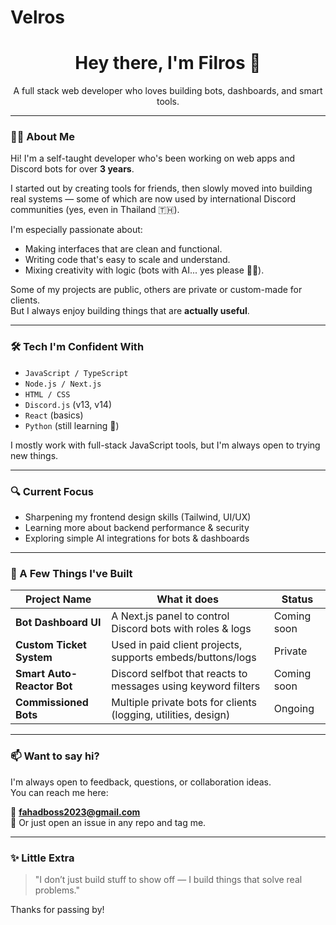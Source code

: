 # Velros
<h1 align="center">Hey there, I'm Filros 👋</h1>
<p align="center">A full stack web developer who loves building bots, dashboards, and smart tools.</p>

---

### 👨‍💻 About Me

Hi! I'm a self-taught developer who's been working on web apps and Discord bots for over **3 years**.

I started out by creating tools for friends, then slowly moved into building real systems — some of which are now used by international Discord communities (yes, even in Thailand 🇹🇭).

I'm especially passionate about:
- Making interfaces that are clean and functional.
- Writing code that's easy to scale and understand.
- Mixing creativity with logic (bots with AI... yes please 🤖✨).

Some of my projects are public, others are private or custom-made for clients.  
But I always enjoy building things that are **actually useful**.

---

### 🛠 Tech I'm Confident With

- `JavaScript / TypeScript`
- `Node.js / Next.js`
- `HTML / CSS`
- `Discord.js` (v13, v14)
- `React` (basics)
- `Python` (still learning 🐍)

I mostly work with full-stack JavaScript tools, but I'm always open to trying new things.

---

### 🔍 Current Focus

- Sharpening my frontend design skills (Tailwind, UI/UX)
- Learning more about backend performance & security
- Exploring simple AI integrations for bots & dashboards

---

### 💼 A Few Things I've Built

| Project Name | What it does | Status |
|-------------|--------------|--------|
| **Bot Dashboard UI** | A Next.js panel to control Discord bots with roles & logs | Coming soon |
| **Custom Ticket System** | Used in paid client projects, supports embeds/buttons/logs | Private |
| **Smart Auto-Reactor Bot** | Discord selfbot that reacts to messages using keyword filters | Coming soon |
| **Commissioned Bots** | Multiple private bots for clients (logging, utilities, design) | Ongoing |

---

### 📫 Want to say hi?

I'm always open to feedback, questions, or collaboration ideas.  
You can reach me here:

📧 **fahadboss2023@gmail.com**  
🧠 Or just open an issue in any repo and tag me.

---

### ✨ Little Extra

> "I don’t just build stuff to show off — I build things that solve real problems."

Thanks for passing by!

